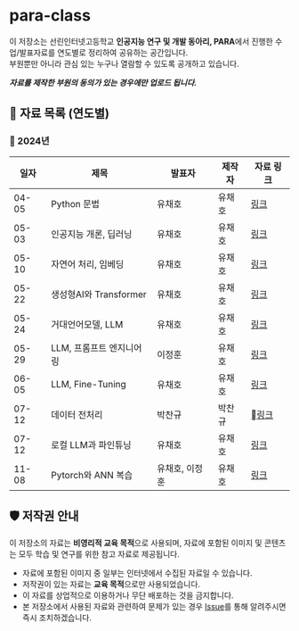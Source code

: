 # para-class

이 저장소는 선린인터넷고등학교 **인공지능 연구 및 개발 동아리, PARA**에서 진행한 수업/발표자료를 연도별로 정리하여 공유하는 공간입니다.<br/>
부원뿐만 아니라 관심 있는 누구나 열람할 수 있도록 공개하고 있습니다.<br/>

***자료를 제작한 부원의 동의가 있는 경우에만 업로드 됩니다.***<br/>



## 📂 자료 목록 (연도별)


### 📅 2024년
| 일자       | 제목               | 발표자          | 제작자          | 자료 링크                         |
|--------------|-------------------------|-----------------|-----------------|----------------------------------|
| 04-05  | Python 문법      | 유채호          | 유채호          | [링크](./2024/3차시)           |
| 05-03  | 인공지능 개론, 딥러닝    | 유채호          | 유채호          | [링크](./2024/6차시)           |
| 05-10  | 자연어 처리, 임베딩 | 유채호          | 유채호          | [링크](./2024/8차시)           |
| 05-22  | 생성형AI와 Transformer | 유채호          | 유채호          | [링크](./2024/10차시)           |
| 05-24  | 거대언어모델, LLM | 유채호          | 유채호          | [링크](./2024/11차시)           |
| 05-29  | LLM, 프롬프트 엔지니어링 | 이정훈          | 유채호          | [링크](./2024/12차시)           |
| 06-05  | LLM, Fine-Tuning | 유채호          | 유채호          | [링크](./2024/14차시)           |
| 07-12  | 데이터 전처리 | 박찬규          | 박찬규          | [링크](./2024/20차시)           |
| 07-12  | 로컬 LLM과 파인튜닝 | 유채호          | 유채호          | [링크](./2024/20차시)           |
| 11-08  | Pytorch와 ANN 복습 | 유채호, 이정훈          | 유채호          | [링크](./2024/25차시)           |


## 🛡️ 저작권 안내

이 저장소의 자료는 **비영리적 교육 목적**으로 사용되며, 자료에 포함된 이미지 및 콘텐츠는 모두 학습 및 연구를 위한 참고 자료로 제공됩니다.
- 자료에 포함된 이미지 중 일부는 인터넷에서 수집된 자료일 수 있습니다.  
- 저작권이 있는 자료는 **교육 목적**으로만 사용되었습니다.
- 이 자료를 상업적으로 이용하거나 무단 배포하는 것을 금지합니다.
- 본 저장소에서 사용된 자료와 관련하여 문제가 있는 경우 [Issue](https://github.com/sunrin-para/para-class/issues)를 통해 알려주시면 즉시 조치하겠습니다.



